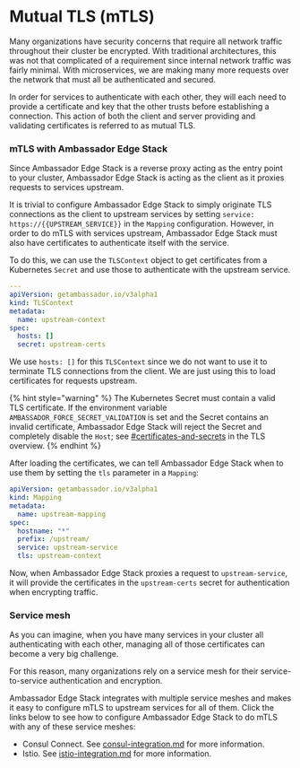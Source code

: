 # Mutual TLS (mTLS)

Many organizations have security concerns that require all network traffic throughout their cluster be encrypted. With traditional architectures, this was not that complicated of a requirement since internal network traffic was fairly minimal. With microservices, we are making many more requests over the network that must all be authenticated and secured.

In order for services to authenticate with each other, they will each need to provide a certificate and key that the other trusts before establishing a connection. This action of both the client and server providing and validating certificates is referred to as mutual TLS.

### mTLS with Ambassador Edge Stack

Since Ambassador Edge Stack is a reverse proxy acting as the entry point to your cluster, Ambassador Edge Stack is acting as the client as it proxies requests to services upstream.

It is trivial to configure Ambassador Edge Stack to simply originate TLS connections as the client to upstream services by setting `service: https://{{UPSTREAM_SERVICE}}` in the `Mapping` configuration. However, in order to do mTLS with services upstream, Ambassador Edge Stack must also have certificates to authenticate itself with the service.

To do this, we can use the `TLSContext` object to get certificates from a Kubernetes `Secret` and use those to authenticate with the upstream service.

```yaml
---
apiVersion: getambassador.io/v3alpha1
kind: TLSContext
metadata:
  name: upstream-context
spec:
  hosts: []
  secret: upstream-certs
```

We use `hosts: []` for this `TLSContext` since we do not want to use it to terminate TLS connections from the client. We are just using this to load certificates for requests upstream.

{% hint style="warning" %}
The Kubernetes Secret must contain a valid TLS certificate. If the environment variable `AMBASSADOR_FORCE_SECRET_VALIDATION` is set and the Secret contains an invalid certificate, Ambassador Edge Stack will reject the Secret and completely disable the `Host`; see [#certificates-and-secrets](tls-overview.md#certificates-and-secrets "mention") in the TLS overview.
{% endhint %}

After loading the certificates, we can tell Ambassador Edge Stack when to use them by setting the `tls` parameter in a `Mapping`:

```yaml
apiVersion: getambassador.io/v3alpha1
kind: Mapping
metadata:
  name: upstream-mapping
spec:
  hostname: "*"
  prefix: /upstream/
  service: upstream-service
  tls: upstream-context
```

Now, when Ambassador Edge Stack proxies a request to `upstream-service`, it will provide the certificates in the `upstream-certs` secret for authentication when encrypting traffic.

### Service mesh

As you can imagine, when you have many services in your cluster all authenticating with each other, managing all of those certificates can become a very big challenge.

For this reason, many organizations rely on a service mesh for their service-to-service authentication and encryption.

Ambassador Edge Stack integrates with multiple service meshes and makes it easy to configure mTLS to upstream services for all of them. Click the links below to see how to configure Ambassador Edge Stack to do mTLS with any of these service meshes:

* Consul Connect. See [consul-integration.md](../../edge-stack-user-guide/ambassador-edge-stack-integrations/consul-integration.md "mention") for more information.
* Istio. See [istio-integration.md](../../edge-stack-user-guide/ambassador-edge-stack-integrations/istio-integration.md "mention") for more information.
